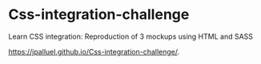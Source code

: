 # Css-integration-challenge

Learn CSS integration:
Reproduction of 3 mockups using HTML and SASS 

https://jpalluel.github.io/Css-integration-challenge/. 
